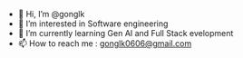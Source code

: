 - 👋 Hi, I’m @gonglk
- 👀 I’m interested in Software engineering
- 🌱 I’m currently learning Gen AI and Full Stack evelopment
- 📫 How to reach me : gonglk0606@gmail.com

<!---
gonglk/gonglk is a ✨ special ✨ repository because its `README.md` (this file) appears on your GitHub profile.
You can click the Preview link to take a look at your changes.
--->
